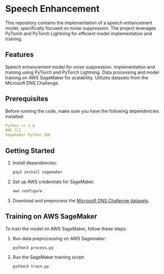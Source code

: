 # Speech Enhancement
This repository contains the implementation of a speech enhancement model, specifically focused on noise suppression. The project leverages PyTorch and PyTorch Lightning for efficient model implementation and training.

## Features
Speech enhancement model for noise suppression.
Implementation and training using PyTorch and PyTorch Lightning.
Data processing and model training on AWS SageMaker for scalability.
Utilizes datasets from the Microsoft DNS Challenge.

## Prerequisites
Before running the code, make sure you have the following dependencies installed:

```yaml
Python >= 3.8
AWS CLI
Sagemaker Python SDK
```


## Getting Started
1. Install dependencies:

    ```bash
    pip3 install sagemaker
    ```

2. Set up AWS credentials for SageMaker.
    ```bash
    aws configure
    ```

3. Download and preprocess the [Microsoft DNS Challenge datasets](https://github.com/microsoft/DNS-Challenge).


## Training on AWS SageMaker
To train the model on AWS SageMaker, follow these steps:

1. Run data preprocessing on AWS Sagemaker:
    ```bash
    python3 process.py
    ```

3. Run the SageMaker training script:
    ```bash
    python3 train.py
    ```